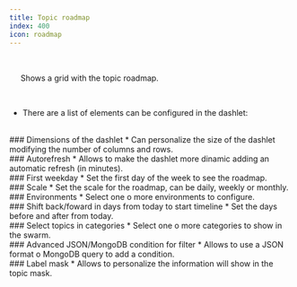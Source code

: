 ```yaml
---
title: Topic roadmap
index: 400
icon: roadmap
---
```


    
<br />

<img src="/static/images/icons/roadmap.png" height="16px" width="16px" /> Shows a grid with the topic roadmap.

<br />

* There are a list of elements can be configured in the dashlet:

<br />
### Dimensions of the dashlet
* Can personalize the size of the dashlet modifying the number of columns and rows.

<br />
### Autorefresh
* Allows to make the dashlet more dinamic adding an automatic refresh (in minutes).


<br />
###  First weekday  
* Set the first day of the week to see the roadmap.

<br />
### Scale
* Set the scale for the roadmap, can be daily, weekly or monthly.

<br />
### Environments
* Select one o more environments to configure.

<br />
### Shift back/foward in days from today to start timeline
* Set the days before and after from today.

<br />
### Select topics in categories
* Select one o more categories to show in the swarm.


<br />
### Advanced JSON/MongoDB condition for filter
* Allows to use a JSON format o MongoDB query to add a condition. 


<br />
### Label mask
* Allows to personalize the information will show in the topic mask.
